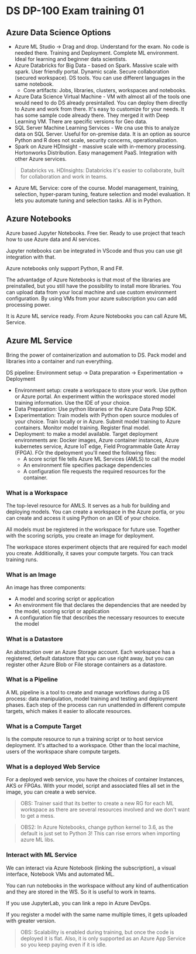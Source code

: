 # DS DP-100 Exam training 01

## Azure Data Science Options

* Azure ML Studio -> Drag and drop. Understand for the exam. No code is needed there. Training and Deployment. Complete ML environment. Ideal for learning and beginner data scientists.
* Azure Databricks for Big Data - based on Spark. Massive scale with spark. User friendly portal. Dynamic scale. Secure collaboration (secured workspace). DS tools. You can use different languages in the same notebook.
	* Core artifacts: Jobs, libraries, clusters, workspaces and notebooks.
* Azure Data Science Virtual Machine - VM with almost all of the tools one would need to do DS already presintalled. You can deploy them directly to Azure and work from there. It's easy to customize for your needs. It has some sample code already there. They merged it with Deep Learning VM. There are specific versions for Geo data.
* SQL Server Machine Learning Services - We cna use this to analyze data on SQL Server. Useful for on-premise data. It is an option as source Python and R does not scale, security concerns, operationalization.
* Spark on Azure HDInsight - massive scale with in-memory processing. Hortonworks Distribution. Easy management PaaS. Integration with other Azure services.

> Databricks vs. HDInsights: Databricks it's easier to collaborate, built for collaboration and work in teams.

* Azure ML Service: core of the course. Model management, training, selection, hyper-param tuning, feature selection and model evaluation. It lets you automate tuning and selection tasks. All is in Python.

## Azure Notebooks
Azure based Jupyter Notebooks. Free tier. Ready to use project that teach how to use Azure data and AI services.

Jupyter notebooks can be integrated in VScode and thus you can use git integration with that.

Azure notebooks only support Python, R and F#.

The advantadge of Azure Notebooks is that most of the libraries are preinstalled, but you still have the possibility to install more libraries. You can upload data from your local machine and use custom environment configuration. By using VMs from your azure subscription you can add processing power.

It is Azure ML service ready. From Azure Notebooks you can call Azure ML Service.

## Azure ML Service

Bring the power of containerization and automation to DS. Pack model and libraries into a container and run everything.

DS pipeline:
	Environment setup -> Data preparation -> Experimentation -> Deployment

* Environment setup: create a workspace to store your work. Use python or Azure portal. An experiment within the workspace stored model training information. Use the IDE of your choice.
* Data Preparation: Use python libraries or the Azure Data Prep SDK.
* Experimentation: Train models with Python open source modules of your choice. Train locally or in Azure. Submit model training to Azure containers. Monitor model training. Register final model.
* Deployment: to make a model available. Target deployment environments are: Docker images, Azure container instances, Azure kubernetes service, Azure IoT edge, Field Programmable Gate Array (FPGA). FOr the dpeloyment you'll need the following files:
	* A score script file tells Azure ML Services (AMLS) to call the model
	* An environment file specifies package dependencies
	* A configuration file requests the required resources for the container.

### What is a Workspace

The top-level resource for AMLS. It serves as a hub for building and deploying models. You can create a workspace in the Azure portla, or you can create and access it using Python on an IDE of your choice.

All models must be registered in the workspace for future use. Together with the scoring scripts, you create an image for deployment.

The workspace stores experiment objects that are required for each model you create. Additionally, it saves your compute targets. You can track training runs.

### What is an Image

An image has three components:
* A model and scoring script or application
* An environment file that declares the dependencies that are needed by the model, scoring script or application
* A configuration file that describes the necessary resources to execute the model

### What is a Datastore

An abstraction over an Azure Storage account. Each workspace has a registered, default datastore that you can use right away, but you can register other Azure Blob or File storage containers as a datastore.

### What is a Pipeline

A ML pipeline is a tool to create and manage workflows during a DS process: data manipulation, model training and testing and deployment phases. Each step of the process can run unattended in different compute targets, which makes it easier to allocate resources.

### What is a Compute Target

Is the compute resource to run a training script or to host service deployment. It's attached to a workspace. Other than the local machine, users of the workspace share compute targets.

### What is a deployed Web Service

For a deployed web service, you have the choices of container Instances, AKS or FPGAs. With your model, script and associated files all set in the image, you can create a web service.

> OBS: Trainer said that its better to create a new RG for each ML workspace as there are several resources involved and we don't want to get a mess.

> OBS2: In Azure Notebooks, change python kernel to 3.6, as the default is just set to Python 3! This can rise errors when importing azure ML libs.

### Interact with ML Service

We can interact via Azure Notebook (linking the subscription), a visual interface, Notebook VMs and automated ML.

You can run notebooks in the workspace without any kind of authentication and they are stored in the WS. So it is useful to work in teams.

If you use JupyterLab, you can link a repo in Azure DevOps.

If you register a model with the same name multiple times, it gets uploaded with greater version.

> OBS: Scalability is enabled during training, but once the code is deployed it is flat. Also, it is only supported as an Azure App Service so you keep paying even if it is idle.
